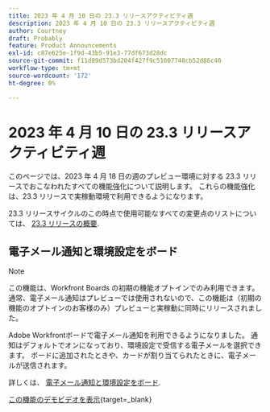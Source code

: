 ```yaml
---
title: 2023 年 4 月 10 日の 23.3 リリースアクティビティ週
description: 2023 年 4 月 10 日の 23.3 リリースアクティビティ週
author: Courtney
draft: Probably
feature: Product Announcements
exl-id: c87e625e-1f9d-43b5-91e3-77df673d28dc
source-git-commit: f11d89d573bd204f427f9c51007748cb52d86c40
workflow-type: tm+mt
source-wordcount: '172'
ht-degree: 0%

---
```


# 2023 年 4 月 10 日の 23.3 リリースアクティビティ週

このページでは、2023 年 4 月 18 日の週のプレビュー環境に対する 23.3 リリースでおこなわれたすべての機能強化について説明します。 これらの機能強化は、23.3 リリースで実稼動環境で利用できるようになります。

23.3 リリースサイクルのこの時点で使用可能なすべての変更点のリストについては、 [23.3 リリースの概要](/help/quicksilver/product-announcements/product-releases/23.3-release-activity/23-3-release-overview.md).

## 電子メール通知と環境設定をボード

>[!NOTE]
>
>この機能は、Workfront Boards の初期の機能オプトインでのみ利用できます。 通常、電子メール通知はプレビューでは使用されないので、この機能は（初期の機能のオプトインのお客様のみ）プレビューと実稼動に同時にリリースされました。

Adobe Workfrontボードで電子メール通知を利用できるようになりました。 通知はデフォルトでオンになっており、環境設定で受信する電子メールを選択できます。 ボードに追加されたときや、カードが割り当てられたときに、電子メールが送信されます。

詳しくは、 [電子メール通知と環境設定をボード](/help/quicksilver/agile/get-started-with-boards/boards-emails.md).

[この機能のデモビデオを表示](https://video.tv.adobe.com/v/3418597/){target=_blank}






<!-- HTML you might need

Video link

[View a video demonstration of this feature](ADD URL){target=_blank}

Off-cycle note for weekly pages

>[!NOTE]
>
>Preview release: February 9, 2023; Planned Production release: February 23, 2023



-->
